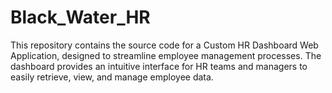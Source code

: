 # Black_Water_HR
This repository contains the source code for a Custom HR Dashboard Web Application, designed to streamline employee management processes. The dashboard provides an intuitive interface for HR teams and managers to easily retrieve, view, and manage employee data.
